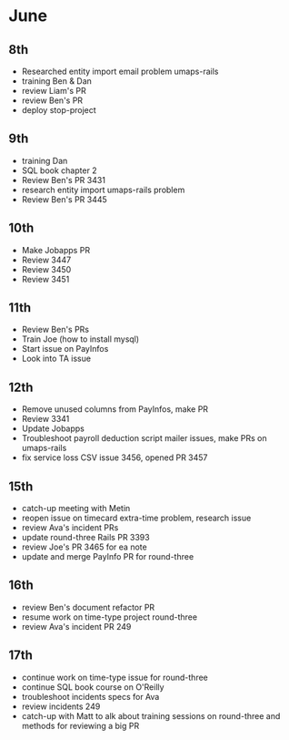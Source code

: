 # June
## 8th
  - Researched entity import email problem umaps-rails
  - training Ben & Dan
  - review Liam's PR
  - review Ben's PR
  - deploy stop-project
## 9th
  - training Dan
  - SQL book chapter 2
  - Review Ben's PR 3431
  - research entity import umaps-rails problem
  - Review Ben's PR 3445
## 10th
  - Make Jobapps PR
  - Review 3447
  - Review 3450
  - Review 3451
## 11th
  - Review Ben's PRs
  - Train Joe (how to install mysql)
  - Start issue on PayInfos
  - Look into TA issue
## 12th
  - Remove unused columns from PayInfos, make PR
  - Review 3341
  - Update Jobapps
  - Troubleshoot payroll deduction script mailer issues, make PRs on umaps-rails
  - fix service loss CSV issue 3456, opened PR 3457 
## 15th
  - catch-up meeting with Metin
  - reopen issue on timecard extra-time problem, research issue
  - review Ava's incident PRs
  - update round-three Rails PR 3393
  - review Joe's PR 3465 for ea note
  - update and merge PayInfo PR for round-three
## 16th
  - review Ben's document refactor PR
  - resume work on time-type project round-three
  - review Ava's incident PR 249
## 17th
  - continue work on time-type issue for round-three
  - continue SQL book course on O'Reilly
  - troubleshoot incidents specs for Ava
  - review incidents 249
  - catch-up with Matt to alk about training sessions on round-three and methods for reviewing a big PR
